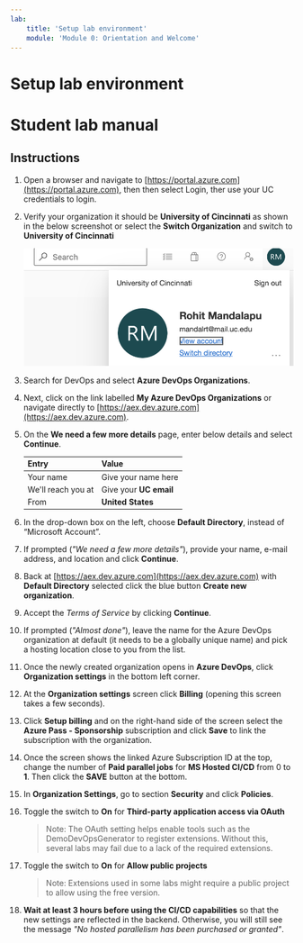 ```yaml
---
lab:
    title: 'Setup lab environment'
    module: 'Module 0: Orientation and Welcome'
---
```


# Setup lab environment

# Student lab manual

## Instructions

1. Open a browser and navigate to [https://portal.azure.com](https://portal.azure.com), then then select Login, ther use your UC credentials to login.

1. Verify your organization it should be **University of Cincinnati** as shown in the below screenshot or select the **Switch Organization** and switch to **University of Cincinnati**

    ![Create Project](images/organization-verify.png)

1. Search for DevOps and select **Azure DevOps Organizations**.

1. Next, click on the link labelled **My Azure DevOps Organizations** or navigate directly to [https://aex.dev.azure.com](https://aex.dev.azure.com).

1. On the **We need a few more details** page, enter below details and select **Continue**.

    | Entry | Value |
    | -- | -- |
    | Your name | Give your name here |
    | We'll reach you at | Give your **UC email** |
    | From | **United States** |

1. In the drop-down box on the left, choose **Default Directory**, instead of “Microsoft Account”.

1. If prompted (*"We need a few more details"*), provide your name, e-mail address, and location and click **Continue**.

1. Back at [https://aex.dev.azure.com](https://aex.dev.azure.com) with **Default Directory** selected click the blue button **Create new organization**.
1. Accept the *Terms of Service* by clicking **Continue**.
1. If prompted (*"Almost done"*), leave the name for the Azure DevOps organization at default (it needs to be a globally unique name) and pick a hosting location close to you from the list.
1. Once the newly created organization opens in **Azure DevOps**, click **Organization settings** in the bottom left corner.
1. At the **Organization settings** screen click **Billing** (opening this screen takes a few seconds).
1. Click **Setup billing** and on the right-hand side of the screen select the **Azure Pass - Sponsorship** subscription and click **Save** to link the subscription with the organization.
1. Once the screen shows the linked Azure Subscription ID at the top, change the number of **Paid parallel jobs** for **MS Hosted CI/CD** from 0 to **1**. Then click the **SAVE** button at the bottom.
1. In **Organization Settings**, go to section **Security** and click **Policies**.
1. Toggle the switch to **On** for **Third-party application access via OAuth**
    > Note: The OAuth setting helps enable tools such as the DemoDevOpsGenerator to register extensions. Without this, several labs may fail due to a lack of the required extensions.
1. Toggle the switch to **On** for **Allow public projects**
    > Note: Extensions used in some labs might require a public project to allow using the free version.
1. **Wait at least 3 hours before using the CI/CD capabilities** so that the new settings are reflected in the backend. Otherwise, you will still see the message *"No hosted parallelism has been purchased or granted"*.
